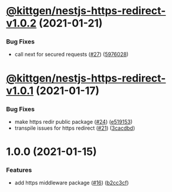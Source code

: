 # [@kittgen/nestjs-https-redirect-v1.0.2](https://github.com/kittgen/kittgen-nestjs/compare/nestjs-https-redirect-v1.0.1...nestjs-https-redirect-v1.0.2) (2021-01-21)


### Bug Fixes

* call next for secured requests ([#27](https://github.com/kittgen/kittgen-nestjs/issues/27)) ([5976028](https://github.com/kittgen/kittgen-nestjs/commit/59760284b1477f3ea735cb31c1c8deb33bba885f))

# [@kittgen/nestjs-https-redirect-v1.0.1](https://github.com/kittgen/kittgen-nestjs/compare/nestjs-https-redirect-v1.0.0...nestjs-https-redirect-v1.0.1) (2021-01-17)


### Bug Fixes

* make https redir public package ([#24](https://github.com/kittgen/kittgen-nestjs/issues/24)) ([e519153](https://github.com/kittgen/kittgen-nestjs/commit/e51915331940e7a6c00fafc5bb0bc4ac106ec48e))
* transpile issues for https redirect ([#21](https://github.com/kittgen/kittgen-nestjs/issues/21)) ([3cacdbd](https://github.com/kittgen/kittgen-nestjs/commit/3cacdbd3d3b20b8e536a0b565f472eca5ceab972))

# 1.0.0 (2021-01-15)

### Features

- add https middleware package ([#16](https://github.com/kittgen/kittgen-nestjs/issues/16)) ([b2cc3cf](https://github.com/kittgen/kittgen-nestjs/commit/b2cc3cf0138cae7b8e8c42123400d8115dce623d))
